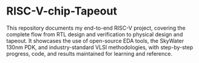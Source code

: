 # RISC-V-chip-Tapeout
This repository documents my end-to-end RISC-V project, covering the complete flow from RTL design and verification to physical design and tapeout. It showcases the use of open-source EDA tools, the SkyWater 130nm PDK, and industry-standard VLSI methodologies, with step-by-step progress, code, and results maintained for learning and reference.
